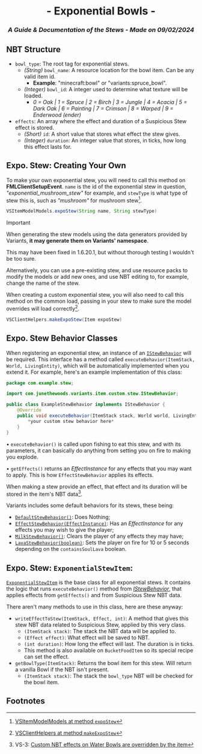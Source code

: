 # <center>- Exponential Bowls -</center>
### <center>*A Guide & Documentation of the Stews - Made on 09/02/2024*</center>

## NBT Structure
- ```bowl_type```: The root tag for exponential stews.
  - *(String)* ```bowl_name```: A resource location for the bowl item. Can be any valid item id.
    - **Example**: "minecraft:bowl" or "variants:spruce_bowl".
  - *(Integer)* ```bowl_id```: A integer used to determine what texture will be loaded.
    - *0 = Oak | 1 = Spruce | 2 = Birch | 3 = Jungle | 4 = Acacia | 5 = Dark Oak | 6 = Painting | 7 = Crimson | 8 = Warped | 9 = Enderwood (ender)*
- ```effects```: An array where the effect and duration of a Suspicious Stew effect is stored.
  - *(Short)* ```id```: A short value that stores what effect the stew gives.
  - *(Integer)* ```duration```: An integer value that stores, in ticks, how long this effect lasts for.

## Expo. Stew: Creating Your Own
To make your own exponential stew, you will need to call this method on **FMLClientSetupEvent**. `name` is the id of the exponential stew in question, *"exponential_mushroom_stew"* for example, and `stewType` is what type of stew this is, such as *"mushroom"* for mushroom stew[^2].

```java
VSItemModelModels.expoStew(String name, String stewType)
```

> [!IMPORTANT]
> When generating the stew models using the data generators provided by Variants, **it may generate them on Variants' namespace**.
> 
> This may have been fixed in 1.6.20.1, but without thorough testing I wouldn't be too sure.

Alternatively, you can use a pre-existing stew, and use resource packs to modify the models or add new ones, and use NBT editing to, for example, change the name of the stew.

When creating a custom exponential stew, you will also need to call this method on the common load, passing in your stew to make sure the model overrides will load correctly[^3].

```java
VSClientHelpers.makeExpoStew(Item expoStew)
```

## Expo. Stew Behavior Classes
When registering an exponential stew, an instance of an [`IStewBehavior`](https://github.com/Fabricio20106/Variants/blob/forge-1.16.5/src/main/java/com/junethewoods/variants/item/custom/stew/IStewBehavior.java) will be required. This interface has a method called ```executeBehavior(ItemStack, World, LivingEntity)```, which will be automatically implemented when you extend it. For example, here's an example implementation of this class:
```java
package com.example.stew;

import com.junethewoods.variants.item.custom.stew.IStewBehavior;

public class ExampleStewBehavior implements IStewBehavior {
    @Override
    public void executeBehavior(ItemStack stack, World world, LivingEntity livEntity) {
        *your custom stew behavior here*
    }
}
```

• ```executeBehavior()``` is called upon fishing to eat this stew, and with its parameters, it can basically do anything from setting you on fire to making you explode.

• ```getEffects()``` returns an *EffectInstance* for any effects that you may want to apply. This is how ```EffectStewBehavior``` applies its effects.

When making a stew provide an effect, that effect and its duration will be stored in the item's NBT data[^1].

Variants includes some default behaviors for its stews, these being:
- [```DefaultStewBehavior()```](https://github.com/Fabricio20106/Variants/blob/forge-1.16.5/src/main/java/com/junethewoods/variants/item/custom/stew/custom/DefaultStewBehavior.java): Does Nothing;
- [```EffectStewBehavior(EffectInstance)```](https://github.com/Fabricio20106/Variants/blob/forge-1.16.5/src/main/java/com/junethewoods/variants/item/custom/stew/custom/EffectStewBehavior.java): Has an *EffectInstance* for any effects you may wish to give the player;
- [```MilkStewBehavior()```](https://github.com/Fabricio20106/Variants/blob/forge-1.16.5/src/main/java/com/junethewoods/variants/item/custom/stew/custom/MilkStewBehavior.java): Clears the player of any effects they may have;
- [```LavaStewBehavior(boolean)```](https://github.com/Fabricio20106/Variants/blob/forge-1.16.5/src/main/java/com/junethewoods/variants/item/custom/stew/custom/LavaStewBehavior.java): Sets the player on fire for 10 or 5 seconds depending on the ```containsSoulLava``` boolean.

## Expo. Stew: ```ExponentialStewItem```:
[```ExponentialStewItem```](https://github.com/Fabricio20106/Variants/blob/forge-1.16.5/src/main/java/com/junethewoods/variants/item/custom/food/ExponentialSoupItem.java) is the base class for all exponential stews. It contains the logic that runs ```executeBehavior()``` method from [*IStewBehavior*](https://github.com/Fabricio20106/Variants/blob/forge-1.16.5/src/main/java/com/junethewoods/variants/item/custom/stew/IStewBehavior.java), that applies effects from ```getEffects()``` and from Suspicious Stew NBT data.

There aren't many methods to use in this class, here are these anyway:
- ```writeEffectToStew(ItemStack, Effect, int)```: A method that gives this stew NBT data related to Suspicious Stew, applied by this very class.
  - ```(ItemStack stack)```: The stack the NBT data will be applied to.
  - ```(Effect effect)```: What effect will be saved to NBT.
  - ```(int duration)```: How long the effect will last. The duration is in ticks.
  - This method is also available on ```BucketFoodItem``` so its special recipe can set the effect.
- ```getBowlType(ItemStack)```: Returns the bowl item for this stew. Will return a vanilla Bowl if the NBT isn't present.
  - ```(ItemStack stack)```: The stack the ```bowl_type``` NBT will be checked for the bowl item.

## Footnotes
[^1]: VS-3: [Custom NBT effects on Water Bowls are overridden by the item](https://github.com/Fabricio20106/Variants/issues/3)

[^2]: [VSItemModelModels at method `expoStew`](https://github.com/Fabricio20106/Variants/blob/forge-1.16.5/src/main/java/com/junethewoods/variants/data/models/VSItemModelModels.java#L66)

[^3]: [VSClientHelpers at method `makeExpoStew`](https://github.com/Fabricio20106/Variants/blob/forge-1.16.5/src/main/java/com/junethewoods/variants/util/VSClientHelpers.java#L130)
